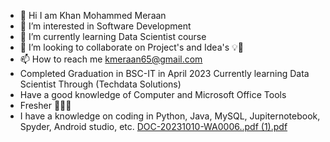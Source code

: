 - 👋 Hi I am Khan Mohammed Meraan
- 👀 I’m interested in Software Development
- 🌱 I’m currently learning Data Scientist course 
- 💞️ I’m looking to collaborate on Project's and Idea's 💡💭
- 📫 How to reach me kmeraan65@gmail.com
- Completed Graduation in BSC-IT in April 2023
Currently learning Data Scientist Through (Techdata Solutions)
- Have a good knowledge of Computer and Microsoft Office Tools 
- Fresher 🧑🏻‍💼
- I have a knowledge on coding in Python, Java, MySQL, Jupiternotebook, Spyder, Android studio, etc.
[DOC-20231010-WA0006..pdf (1).pdf](https://github.com/KhanmohdMeer/KhanmohdMeer/files/13568675/DOC-20231010-WA0006.pdf.1.pdf)
